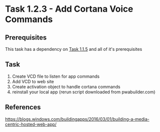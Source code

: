 # Task 1.2.3 - Add Cortana Voice Commands

## Prerequisites 


This task has a dependency on [Task 1.1.5](115_Add_WIndows_Features.md) and all of it's prerequisites


## Task 

1. Create VCD file to listen for app commands
2. Add VCD to web site
3. Create activation object to handle cortana commands
4. reinstall your local app (rerun script downloaded from pwabuilder.com)

## References

https://blogs.windows.com/buildingapps/2016/03/01/building-a-media-centric-hosted-web-app/


